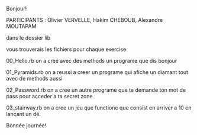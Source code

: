 Bonjour!

PARTICIPANTS : Olivier VERVELLE, Hakim CHEBOUB, Alexandre MOUTAPAM



dans le dossier lib 


vous trouverais les fichiers pour chaque exercise 


00_Hello.rb on a creé avec des methods un programe que dis bonjour


01_Pyramids.rb on a reussi a creer un programe qui afiche un diamant tout avec de methods aussi


02_Password.rb on a cree un autre programe que te demande ton mot de pass pour acceder a ta secret zone


03_stairway.rb on a cree un jeu que functione que consist en arriver a 10 en lançant un dé.


Bonnée journée!
